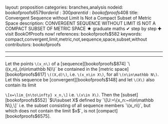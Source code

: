 layout: proposition
categories: branches,analysis
nodeid: bookofproofs$6579
orderid: 300
parentid: bookofproofs$408
title: Convergent Sequence without Limit Is Not a Compact Subset of Metric Space
description: CONVERGENT SEQUENCE WITHOUT LIMIT IS NOT A COMPACT SUBSET OF METRIC SPACE &#9733; graduate maths &#10004; step by step &#10010; visit BookOfProofs now!
references: bookofproofs$582
keywords: compact,convergent,limit,metric,not,sequence,space,subset,without
contributors: bookofproofs

---


---

Let the points `\(x_n\)` of a [sequence][bookofproofs$874] `\((x_n)_{n\in\mathbb N}\)` be contained in the [metric space][bookofproofs$617] `\((X,d)\)`, i.e.   `\(x_n\in X\)`,  for all `\(n\in\mathbb N\)`. Let this sequence be [convergent][bookofproofs$148] and let `\(X\)` also contain its limit 

`\[x=\lim_{n\to\infty} x_n,\]` 
i.e. `\(x\in X\)`. Then the [subset][bookofproofs$552] `$U\subset X$` defined by `\[U:=\{x_n:~n\in\mathbb N\},\]` i.e. the subset consisting of all sequence members `\(x_n\)`, but which does not contain the limit `$x$`, is not [compact][bookofproofs$6575].